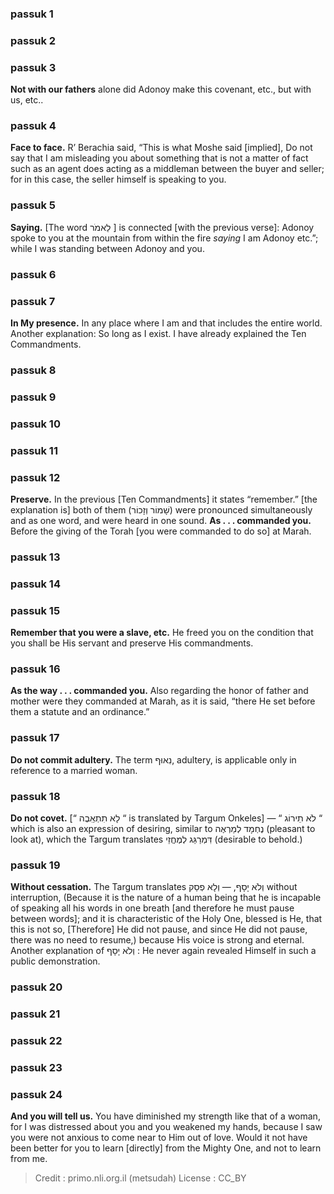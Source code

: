 
### passuk 1

### passuk 2

### passuk 3
<b>Not with our fathers</b> <i data-commentator="Siftei Chakhamim" data-label="⚬"></i>alone did Adonoy make this covenant, etc., but with us, etc.. 

### passuk 4
<b>Face to face.</b> R’ Berachia said, “This is what Moshe said [implied], Do not say that I am misleading you about something that is not a matter of fact such as an agent does acting as a middleman between the buyer and seller; for in this case, <i data-commentator="Siftei Chakhamim" data-label="⚬"></i>the seller himself is speaking to you. 

### passuk 5
<b>Saying.</b> <i data-commentator="Siftei Chakhamim" data-label="⚬"></i>[The word לֵאמֹר ] is connected [with the previous verse]: Adonoy spoke to you at the mountain from within the fire <i>saying</i> I am Adonoy etc.”; while I was standing between Adonoy and you.

### passuk 6

### passuk 7
<b>In My presence.</b> <i data-commentator="Siftei Chakhamim" data-label="⚬"></i>In any place where I am and that includes the entire world. Another explanation: So long as I exist. I have already explained the Ten Commandments.

### passuk 8

### passuk 9

### passuk 10

### passuk 11

### passuk 12
<b>Preserve.</b> In the previous [Ten Commandments] it states “remember.” [the explanation is] both of them (שָׁמוֹר וְזָכוֹר) <i data-commentator="Siftei Chakhamim" data-label="⚬"></i>were pronounced simultaneously and as one word, and were heard in one sound. 
<b>As . . . commanded you.</b> <i data-commentator="Siftei Chakhamim" data-label="⚬"></i>Before the giving of the Torah [you were commanded to do so] at Marah.

### passuk 13

### passuk 14

### passuk 15
<b>Remember that you were a slave, etc.</b> <i data-commentator="Siftei Chakhamim" data-label="⚬"></i>He freed you on the condition that you shall be His servant and preserve His commandments. 

### passuk 16
<b>As the way . . . commanded you.</b> Also regarding the honor of father and mother were they commanded at Marah, as it is said, “there He set before them a statute and an ordinance.” 

### passuk 17
<b>Do not commit adultery.</b> <i data-commentator="Siftei Chakhamim" data-label="⚬"></i>The term נִאוּף, adultery, is applicable only in reference to a married woman. 

### passuk 18
<b>Do not covet.</b> [“ לָא תִתְאִַבֶה “ is translated by Targum Onkeles] — “ לֹא תֵירוֹג “ <i data-commentator="Siftei Chakhamim" data-label="⚬"></i>which is also an expression of desiring, similar to נֶחְמָד לְמַרְאֶה (pleasant to look at), which the Targum translates דִּמְרַגַּג לְמֶחֱזֵי (desirable to behold.) 

### passuk 19
<b>Without cessation.</b> The Targum translates וְלֹא יָסָף, — וְלָא פְסַק without interruption, (Because it is the nature of a human being that he is incapable of speaking all his words in one breath [and therefore he must pause between words]; and it is characteristic of the Holy One, blessed is He, that this is not so, [Therefore] He did not pause, and since He did not pause, there was no need to resume,) <i data-commentator="Siftei Chakhamim" data-label="⚬"></i>because His voice is strong and eternal. Another explanation of וְלֹא יָסָף : He never again revealed Himself <i data-commentator="Siftei Chakhamim" data-label="⚬"></i>in such a public demonstration. 

### passuk 20

### passuk 21

### passuk 22

### passuk 23

### passuk 24
<b>And you will tell us.</b> <i data-commentator="Siftei Chakhamim" data-label="⚬"></i>You have diminished my strength like that of a woman, <i data-commentator="Siftei Chakhamim" data-label="⚬"></i>for I was distressed about you and you weakened my hands, because I saw you were not anxious to come near to Him out of love. Would it not have been better for you to learn [directly] from the Mighty One, and not to learn from me. 

>Credit : primo.nli.org.il (metsudah)
>License : CC_BY